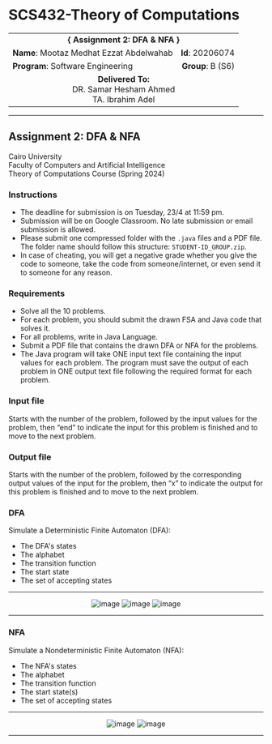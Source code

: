 # SCS432-Theory of Computations

<div align="center">
  <table width="100%">
    <tr>
      <td colspan="2" align="center"><strong>{ Assignment 2: DFA & NFA }</strong></td>
    </tr>
    <tr>
      <td align="left"><strong>Name</strong>: Mootaz Medhat Ezzat Abdelwahab</td>
      <td align="right"><strong>Id</strong>: 20206074</td>
    </tr>
    <tr>
      <td align="left"><strong>Program</strong>: Software Engineering</td>
      <td align="right"><strong>Group</strong>: B (S6)</td>
    </tr>
    <tr>
      <td align="center" colspan="2"><strong>Delivered To:</strong><br>DR. Samar Hesham Ahmed<br>TA. Ibrahim Adel</td>
    </tr>
  </table>
</div>

---

## Assignment 2: DFA & NFA

Cairo University  
Faculty of Computers and Artificial Intelligence  
Theory of Computations Course (Spring 2024) 

### Instructions

- The deadline for submission is on Tuesday, 23/4 at 11:59 pm.
- Submission will be on Google Classroom. No late submission or email submission is allowed.
- Please submit one compressed folder with the `.java` files and a PDF file. The folder name should follow this structure: `STUDENT-ID_GROUP.zip`.
- In case of cheating, you will get a negative grade whether you give the code to someone, take the code from someone/internet, or even send it to someone for any reason.

### Requirements

- Solve all the 10 problems.
- For each problem, you should submit the drawn FSA and Java code that solves it.
- For all problems, write in Java Language.
- Submit a PDF file that contains the drawn DFA or NFA for the problems.
- The Java program will take ONE input text file containing the input values for each problem. The program must save the output of each problem in ONE output text file following the required format for each problem.

### Input file

Starts with the number of the problem, followed by the input values for the problem, then “end” to indicate the input for this problem is finished and to move to the next problem.

### Output file

Starts with the number of the problem, followed by the corresponding output values of the input for the problem, then “x” to indicate the output for this problem is finished and to move to the next problem.

### DFA

Simulate a Deterministic Finite Automaton (DFA):

- The DFA's states
- The alphabet
- The transition function
- The start state
- The set of accepting states

---

<div align="center">
  <img src="https://github.com/user-attachments/assets/385b0559-9d67-4b23-bd6e-43a5b1267eba" alt="image">
  <img src="https://github.com/user-attachments/assets/af1e9d3e-882c-40fa-8f96-44747907c6ca" alt="image">
  <img src="https://github.com/user-attachments/assets/2e822b7c-0262-4500-9c73-e8bf1c45f0cd" alt="image">
</div>

---

### NFA

Simulate a Nondeterministic Finite Automaton (NFA):

- The NFA's states
- The alphabet
- The transition function
- The start state(s)
- The set of accepting states

---

<div align="center">
  <img src="https://github.com/user-attachments/assets/1a5fc7cb-aeaf-4d04-8d71-8fd573f8827d" alt="image">
  <img src="https://github.com/user-attachments/assets/04e16b0b-8fdd-471a-a235-9d9c2a066bd6" alt="image">
</div>

---
